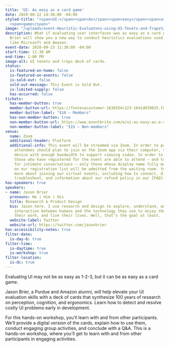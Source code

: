 ```yaml
---
title: 'UI: As easy as a card game'
date: 2020-08-22 14:36:00 -04:00
styled-title: "<span>UI:</span><span>As</span><span>easy</span><span>as</span><span>a</span><span>card</span>
  <span>game</span>"
image: "/uploads/event-Heuristic-Evaluatons-using-UI-Tenets-and-Traps%20.png"
description: What if evaluating user interfaces was as easy as a card game? Jason
  Brier will show you a new way to conduct heuristics evaluations used by companies
  like Microsoft and Amazon.
event-date: 2020-09-23 11:30:00 -04:00
start-time: 11:30 AM
end-time: 1:00 PM
image-alt: UI tenets and traps deck of cards.
status:
  is-featured-on-home: false
  is-featured-on-events: false
  is-sold-out: false
  sold-out-message: This Event is Sold Out.
  is-limited-supply: false
  has-occurred: false
tickets:
  has-member-button: true
  member-button-url: https://fontevacustomer-1638354c123-1641d839835.force.com/services/oauth2/authorize?client_id=3MVG9nthuDc9owbcOq7_07W.HriOQQPWTbMkrpOla.ajDQlTHf4_uby_mhwylcX.mJBU2O2SppTiZMS0J_HJd&response_type=code&redirect_uri=https://ikit.aiga.org/ikit_national_util/ikit-national-util-sso-redirect/&state=https%3A%2F%2Fdc.aiga.org%2Fevent%2Fui-as-easy-as-a-card-game%2F%3Fredirect_source%3Deventbrite_register
  member-button-label: "$10 — Members"
  has-non-member-button: true
  non-member-button-url: https://www.eventbrite.com/e/ui-as-easy-as-a-card-game-tickets-117860222097
  non-member-button-label: "$15 — Non-members"
venue:
  name: Zoom
  additional-header: Platform
  additional-info: This event will be streamed via Zoom. In order to participate fully,
    attendees should plan to join on the Zoom app via their computer, tablet, or mobile
    device with enough bandwidth to support viewing video. In order to ensure only
    those who have registered for the event are able to attend — and to create space
    for intimate conversations — only those whose display name fully matches the name
    on our registration list will be admitted from the waiting room. You can find
    more about joining our virtual events, including how to connect, directions to
    troubleshoot, and information about our refund policy in our [FAQ](/faqs/)
has-speakers: true
speakers:
- name: Jason Brier
  pronouns: He | Him | His
  title: Research & Product Design
  bio: Jason here. I use research and design to explore, understand, and improve the
    interaction between humans and the technology they use to enjoy themselves, do
    their work, and live their lives. Well, that’s the goal at least.
  website-label: Twitter
  website-url: https://twitter.com/jasonbrier
has-accessibility-notes: true
filter-date:
  is-day-6: true
filter-time:
  is-daytime: true
  is-workshop: true
filter-location:
  is-dc: true
---
```


Evaluating UI may not be as easy as 1-2-3, but it can be as easy as a card game.

Jason Brier, a Purdue and Amazon alumni, will help elevate your UI evaluation skills with a deck of cards that synthesize 100 years of research on perception, cognition, and ergonomics. Learn how to detect and resolve costly UI problems early in development.

For this hands-on workshop, you’ll learn with and from other participants. We’ll provide a digital version of the cards, explain how to use them, conduct engaging group activities, and conclude with a Q&A. This is a hands-on workshop, where you’ll get to learn with and from other participants in engaging activities.
